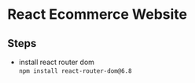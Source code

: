 # React Ecommerce Website

## Steps

- install react router dom  
``` npm install react-router-dom@6.8 ```

<!-- http://localhost:3000/products  -->

